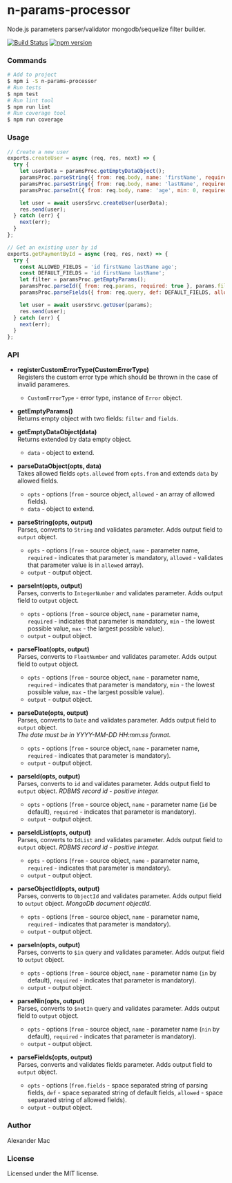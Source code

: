 # n-params-processor
Node.js parameters parser/validator mongodb/sequelize filter builder.

[![Build Status](https://travis-ci.org/AlexanderMac/n-params-processor.svg?branch=master)](https://travis-ci.org/AlexanderMac/n-params-processor)
[![npm version](https://badge.fury.io/js/n-params-processor.svg)](https://badge.fury.io/js/n-params-processor)

### Commands
```bash
# Add to project
$ npm i -S n-params-processor
# Run tests
$ npm test
# Run lint tool
$ npm run lint
# Run coverage tool
$ npm run coverage
```

### Usage
```js
// Create a new user
exports.createUser = async (req, res, next) => {
  try {
    let userData = paramsProc.getEmptyDataObject();
    paramsProc.parseString({ from: req.body, name: 'firstName', required: true }, userData);
    paramsProc.parseString({ from: req.body, name: 'lastName', required: true }, userData);
    paramsProc.parseInt({ from: req.body, name: 'age', min: 0, required: true }, userData);

    let user = await usersSrvc.createUser(userData);
    res.send(user);
  } catch (err) {
    next(err);
  }
};

// Get an existing user by id
exports.getPaymentById = async (req, res, next) => {
  try {
    const ALLOWED_FIELDS = 'id firstName lastName age';
    const DEFAULT_FIELDS = 'id firstName lastName';
    let filter = paramsProc.getEmptyParams();
    paramsProc.parseId({ from: req.params, required: true }, params.filter);
    paramsProc.parseFields({ from: req.query, def: DEFAULT_FIELDS, allowed: ALLOWED_FIELDS }, params);

    let user = await usersSrvc.getUser(params);
    res.send(user);
  } catch (err) {
    next(err);
  }
};
```

### API
- **registerCustomErrorType(CustomErrorType)**<br>
Registers the custom error type which should be thrown in the case of invalid parameres.

  - `CustomErrorType` - error type, instance of `Error` object.

- **getEmptyParams()**<br>
Returns empty object with two fields: `filter` and `fields`.

- **getEmptyDataObject(data)**<br>
Returns extended by data empty object.

  - `data` - object to extend.

- **parseDataObject(opts, data)**<br>
Takes allowed fields `opts.allowed` from `opts.from` and extends `data` by allowed fields.

  - `opts` - options (`from` - source object, `allowed` - an array of allowed fields).
  - `data` - object to extend.

- **parseString(opts, output)**<br>
Parses, converts to `String` and validates parameter. Adds output field to `output` object.

  - `opts` - options (`from` - source object, `name` - parameter name, `required` - indicates that parameter is mandatory, `allowed` - validates that parameter value is in `allowed` array).
  - `output` - output object.

- **parseInt(opts, output)**<br>
Parses, converts to `IntegerNumber` and validates parameter. Adds output field to `output` object.

  - `opts` - options (`from` - source object, `name` - parameter name, `required` - indicates that parameter is mandatory, `min` - the lowest possible value, `max` - the largest possible value).
  - `output` - output object.

- **parseFloat(opts, output)**<br>
Parses, converts to `FloatNumber` and validates parameter. Adds output field to `output` object.

  - `opts` - options (`from` - source object, `name` - parameter name, `required` - indicates that parameter is mandatory, `min` - the lowest possible value, `max` - the largest possible value).
  - `output` - output object.

- **parseDate(opts, output)**<br>
Parses, converts to `Date` and validates parameter. Adds output field to `output` object.<br>
*The date must be in YYYY-MM-DD HH:mm:ss format.*

  - `opts` - options (`from` - source object, `name` - parameter name, `required` - indicates that parameter is mandatory).
  - `output` - output object.

- **parseId(opts, output)**<br>
Parses, converts to `id` and validates parameter. Adds output field to `output` object.
*RDBMS record id - positive integer.*

  - `opts` - options (`from` - source object, `name` - parameter name (`id` be default), `required` - indicates that parameter is mandatory).
  - `output` - output object.

- **parseIdList(opts, output)**<br>
Parses, converts to `IdList` and validates parameter. Adds output field to `output` object.
*RDBMS record id - positive integer.*

  - `opts` - options (`from` - source object, `name` - parameter name, `required` - indicates that parameter is mandatory).
  - `output` - output object.

- **parseObjectId(opts, output)**<br>
Parses, converts to `ObjectId` and validates parameter. Adds output field to `output` object.
*MongoDb document objectId.*

  - `opts` - options (`from` - source object, `name` - parameter name, `required` - indicates that parameter is mandatory).
  - `output` - output object.

- **parseIn(opts, output)**<br>
Parses, converts to `$in` query and validates parameter. Adds output field to `output` object.

  - `opts` - options (`from` - source object, `name` - parameter name (`in` by default), `required` - indicates that parameter is mandatory).
  - `output` - output object.

- **parseNin(opts, output)**<br>
Parses, converts to `$notIn` query and validates parameter. Adds output field to `output` object.

  - `opts` - options (`from` - source object, `name` - parameter name (`nin` by default), `required` - indicates that parameter is mandatory).
  - `output` - output object.

- **parseFields(opts, output)**<br>
Parses, converts and validates fields parameter. Adds output field to `output` object.

  - `opts` - options (`from.fields` - space separated string of parsing fields, `def` - space separated string of default fields, `allowed` - space separated string of allowed fields).
  - `output` - output object.

### Author
Alexander Mac

### License
Licensed under the MIT license.

